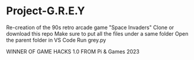 # Project-G.R.E.Y
Re-creation of the 90s retro arcade game "Space Invaders"
Clone or download this repo
Make sure to put all the files under a same folder
Open the parent folder in VS Code
Run grey.py 



WINNER OF GAME HACKS 1.0 FROM Pi & Games 2023
